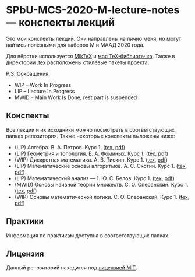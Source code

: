 # SPbU-MCS-2020-M-lecture-notes &mdash; конспекты лекций
Это мои конспекты лекций. Они направлены на лично меня, но могут найтись полезными для наборов М и МААД 2020 года.

Для вёрстки используется [MikTeX](https://miktex.org/) и [моя TeX-библиотечка](https://github.com/lounres/TeX-libs). Также в директории [.tex](.tex) расположены стилевые пакеты проекта.

P.S. Сокращения:
- WIP &ndash; Work In Progress
- LIP &ndash; Lecture In Progress
- MWID &ndash; Main Work Is Done, rest part is suspended

## Конспекты

Все лекции и их исходники можно посмотреть в соответствующих папках репозитория. Также некоторые конспекты выложены ниже:

- (LIP) Алгебра. В. А. Петров. Курс 1. ([tex](Алгебра/Algebra.tex), [pdf](Алгебра/Algebra.pdf))
- (LIP) Геометрия и топология. Е. А. Фоминых. Курс 1. ([tex](ГиТ/GaT.tex), [pdf](ГиТ/GaT.pdf))
- (WIP) Дискретная математика. А. В. Тискин. Курс 1. ([tex](ДисМат/DM.tex), [pdf](ДисМат/DM.pdf))
- (LIP) Математические основы алгоритмов. А. С. Охотин. Курс 1. ([tex](МатАлг/MAlg.tex), [pdf](МатАлг/MAlg.pdf))
- (LIP) Математический анализ &mdash; 1. Ю. С. Белов. Курс 1. ([tex](МатАн/MA.tex), [pdf](МатАн/MA.pdf))
- (MWID) Основы наивной теории множеств. С. О. Сперанский. Курс 1. ([tex](НТМ/ST.tex), [pdf](НТМ/ST.pdf))
- (WIP) Основы математической логики. С. О. Сперанский. Курс 1. ([tex](ОМЛ/ML.tex), [pdf](ОМЛ/ML.pdf))

## Практики

Информация по практикам доступна в соответствующих папках.

## Лицензия

Данный репозиторий находится под [лицензией MIT](LICENSE).